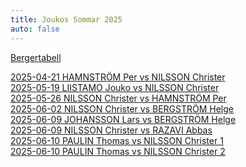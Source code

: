 ```yaml
---
title: Joukos Sommar 2025
auto: false
---
```


[Bergertabell](https://christernilsson.github.io/2025/013-Berger/?title=Joukos%20Sommar%202025&MAX=2&p1=1698%20Onni%20Aikio&p2=1558%20Helge%20Bergstr%C3%B6m&p3=1549%20Jonas%20H%C3%B6k&p4=1679%20Lars%20Johansson&p5=0000%20Per%20Eriksson&p6=1653%20Christer%20Nilsson&p7=1673%20Per%20Hamnstr%C3%B6m&p8=1504%20Thomas%20Paulin&p9=1706%20Abbas%20Razavi&p10=1579%20Jouko%20Liistamo&r1=202x2&r2=01020&r3=20022&r4=20002&r5=02222&r7=xx2xx)

[2025-04-21 HAMNSTRÖM Per vs NILSSON Christer](https://christernilsson.github.io/2025/012-ChessViewer/index.html?Date=2025-04-21_Result:0-1&White=1699_Per_Hamnström&Black=1631_Christer_Nilsson&Link=https://lichess.org/study/GFuwxt03/0YIOMnBG&Seek=TIME:1_MPV:5&moves=e4_e5_f4_Nc6_Nf3_d6_Bc4_Bg4_c3_Nf6_h3_Bxf3_Qxf3_a6_O-O_Be7_d3_Na5_Bb3_Nxb3_axb3_c6_fxe5_dxe5_Be3_Qxd3_Nd2_Qc2_g4_O-O_g5_Nd7_Qf5_Rad8_Nc4_Qxb3_Nxe5_Nxe5_Qxe5_Bd6_Qf5_Qxb2_Bd4_Qh2%23&losses=13_1_76_48_7_18_20_10_42_52_22_40_2_38_9_13_40_15_6_8_6_1_0_3_136_8_6_55_98_53_9_13_145_8_108_9_94_8_2_4_24_5_300_0&bests=Nf3_e5_Nf3_exf4_Nf3_exf4_Nc3_Bg4_Bb5_exf4_O-O_Be6_Qxf3_Qe7_O-O_Qd7_Bb3_exf4_Na3_Nxb3_axb3_Nd7_Na3_dxe5_Na3_Qxd3_Ra5_O-O_Ra5_h6_g5_Nd7_Qd1_Rad8_Rfc1_Qxb3_Na5_Nxe5_Qxe5_Bd6_Qa5_Qxb2_Bf2_Qh2%23
)  
[2025-05-19 LIISTAMO Jouko vs NILSSON Christer](https://christernilsson.github.io/2025/012-ChessViewer/index.html?Date=2025-05-19_Result:0-1&White=_Jouko_Liistamo&Black=_Christer_Nilsson&Link=https://lichess.org/study/AgzTp9sx/eJeKv5T6&Seek=TIME:1_MPV:5&moves=e4_e5_c3_d5_Bd3_c6_Ne2_Nf6_Ng3_Nbd7_Qe2_Nc5_f3_Be7_Bc2_dxe4_fxe4_Bg4_Qf2_Nd3%2B_Bxd3_Qxd3_h3_Nxe4_Nxe4_Qxe4%2B_Kf1_Bh4_Qe3_Qxe3_dxe3_O-O-O_Nd2_Bf5_Kg1_Bg5_Nf3_Rd1%2B_Kh2_Rxh1%2B_Kxh1_Bf6_Bd2_Rd8_Re1_e4_Nd4_Bg6_Bc1_a6_b4_Kc7_a4_b6_Bb2_c5_bxc5_bxc5_Nb3_Rb8_Nxc5_Rxb2_Nxa6%2B_Kb6_Nb4_Ka5_Nd5_Kxa4_c4_Rc2_Rb1_Rb2_Rc1_Kb3_c5_Bf5_c6_Rc2_Rb1%2B_Kc4_Nb4_Rc3_Na6_Rxe3_c7_Bc8_Rb6_Re1%2B_Kh2_Be5%2B_g3_Ra1_Nb8_Ra7_Nc6_Ra2%2B_Kg1_Kc5_Rb8_Kxc6_Rxc8_Ra7_Re8_Bxc7_Re7_Bb6%2B&losses=8_1_57_1_108_97_59_23_74_123_122_42_115_130_10_69_96_59_120_7_12_1_197_4_4_3_11_9_4_66_4_14_3_9_82_162_0_3_6_2_4_1_2_2_29_10_10_140_60_62_0_18_8_11_98_7_79_27_31_10_0_2_5_33_5_32_23_16_2_34_22_29_3_28_18_13_20_8_11_50_92_84_31_45_55_32_175_48_6_27_103_197_253_645_15_15_25_34_106_67_300_300_11_7_300_100&bests=d4_e5_Nf3_d5_exd5_Nf6_exd5_Nf6_O-O_h5_exd5_h5_Bc2_dxe4_Bc2_h5_Nxe4_h5_Qe3_Nd3%2B_Bxd3_Qxd3_Qe3_Nxe4_Nxe4_Qxe4%2B_Kf1_Bh4_Qe3_Qc2_dxe3_O-O-O_Nd2_Bf5_g4_Bg3_Nf3_Be7_Kh2_Rxh1%2B_Kxh1_Bf6_Bd2_Rd8_Kg1_e4_Nd4_c5_b4_c5_b4_Be7_a4_b6_Ba3_c5_Nb3_bxc5_Ne2_Rb8_Nxc5_Rxb2_Nxa6%2B_Kb7_Nb4_Kc5_Nc6%2B_Bh4_c4_Be5_g4_Bb2_Rc1_Bf5_Nxf6_Be5_Nxf6_Be5_Rxc2_Bb2_Nxf6_Rb2_g4_Be5_Rb4%2B_Ra3_Nb4_Rc3_Kh2_Be5%2B_g3_Re2%2B_Rb4%2B_Bd4_Nc6_Ra2%2B_Kh1_Kc5_Nxe5_Kxc6_Rxc8_Bxc7_Re8_Bxc7_Rxe4_Bb6%2B
)  
[2025-05-26 NILSSON Christer vs HAMNSTRÖM Per](https://christernilsson.github.io/2025/012-ChessViewer/index.html?Date=2025-05-26_Result:1-0&White=1618_Christer_Nilsson&Black=1699_Per_Hamnström&Link=https://lichess.org/study/GFuwxt03/Gk9BfBFx&Seek=TIME:1_MPV:5&moves=e4_c5_Nf3_Nc6_d4_cxd4_Nxd4_d6_Bb5_Bd7_O-O_a6_Nxc6_bxc6_Bc4_Nf6_Nc3_e5_Bg5_h6_Bh4_g5_Bg3_Bg4_Be2_Bxe2_Qxe2_h5_h3_h4_Bh2_Nh5_Rad1_Qb6_Na4_Qa7_Qg4_f6_Qe6%2B_Qe7_Rxd6_Qxe6_Rxe6%2B_Kd7_Rxf6_Nxf6_Nb6%2B_Kc7_Nxa8%2B_Kb7_Rd1_Kxa8_Rd8%2B_Kb7_Bxe5_Bg7_Rd6_Rf8_f3_Rf7_Rd8_Nd7_Bxg7_Rxg7_Kf2_Kc7_Re8_Kb6_Ke3_Kc5_Ra8_Ne5_b3_Kb6_Kd4_Ng6_Rb8%2B_Kc7_Ra8_Nf4_Ra7%2B_Kb6_Rxg7_Nxg2_Rxg5_Ne1_Rf5_Nxc2%2B_Kc3_Ne3_Rf4&losses=0_11_0_1_2_3_4_28_30_1_19_60_14_8_6_7_4_37_25_8_9_4_10_25_87_77_3_45_45_3_4_85_29_43_173_188_75_9_31_12_14_0_15_10_33_6_1_334_0_2_472_126_3_0_4_1_42_2_26_15_2_20_1_4_3_3_4_0_0_0_50_47_2_12_22_7_90_2_4_549_0_17_11_71_12_18_58_23_33_75_128&bests=e4_e5_Nf3_Nc6_d4_cxd4_Nxd4_Nf6_c4_Bd7_Be3_g6_Nxc6_bxc6_Ba4_Nf6_Nc3_g6_f4_h6_Bxf6_g5_Bg3_Be7_f3_Be6_Qxe2_Qe7_Rad1_Qe7_Bh2_Qc8_Nd1_Qa5_b3_Qb5_c4_f6_Rd2_Qe7_Rxd6_Qxe6_Rxe6%2B_Kd7_Rxe5_Nxf6_Nb6%2B_Ke6_Nxa8%2B_Kb7_Nc7_Be7_Rd8%2B_Kb7_Bxe5_Bg7_Rxh8_Rf8_Kf1_Rf7_Rd8_Re7_Bxg7_Rxg7_Re8_Ne5_Ra8_a5_b3_Kc7_a3_Nb6_b3_Ng6_Rb8%2B_Ng6_a4_Kc7_Ra8_Rd7%2B_Ra7%2B_Kd8_Rxg7_Ne6%2B_Ke5_Ne1_f4_a5_Ke5_Na3_Kd4
)  
[2025-06-02 NILSSON Christer vs BERGSTRÖM Helge](https://christernilsson.github.io/2025/012-ChessViewer/index.html?Date=2025-06-02_Result:1-0&White=1653_Christer_Nilsson&Black=_Helge_Bergström&Link=https://lichess.org/study/8Ds1Bw7r/M084gH1g&Seek=TIME:1_MPV:5&moves=e4_c5_Nf3_Nc6_Bc4_e6_Nc3_a6_a4_Na5_Qe2_Be7_O-O_h5_d4_Nxc4_Qxc4_d5_exd5_exd5_Qxd5_Qxd5_Nxd5_Bd6_dxc5_Bxc5_Nc7%2B&losses=9_5_2_2_45_8_2_41_50_62_88_48_61_116_77_19_0_154_0_1_4_155_5_193_1_41_1&bests=d4_e5_Nf3_Nc6_d4_e6_O-O_Nf6_d4_Nf6_Ba2_b5_Ba2_Nxc4_Ba2_cxd4_Qxc4_b5_exd5_Nf6_Qxd5_cxd4_Nxd5_Bd8_dxc5_Ne7_Nc7%2B
)  
[2025-06-09  JOHANSSON Lars vs BERGSTRÖM Helge](https://christernilsson.github.io/2025/012-ChessViewer/index.html?Date=2025-06-09_Result:1-0&White=_Lars_Johansson&Black=_Helge_Bergström&Link=https://lichess.org/study/I94HPenc/tvMmj6b7&Seek=TIME:1_MPV:5&moves=d4_Nf6_Nf3_c5_g3_cxd4_Nxd4_e5_Nb3_d5_Bg2_Be6_O-O_Qc7_N1d2_Bd6_c3_O-O_e4_Qc8_Re1_b6_exd5_Bh3_Bh1_Ng4_Ne4_Qf5_f3_Qg6_Nxd6_f5_Bg2_Bxg2_Kxg2_Nh6_Nc4_Nd7_Nxe5_Nxe5_Rxe5_Nf7_Re6_Qh5_Qd3_Rad8_f4_Rd6_Rxd6_Nxd6_Qf3_Qe8_Nd2_Qb5_b3_Re8_c4_Qc5_Bb2_b5_Kf1_bxc4_Nxc4_Nxc4_bxc4_Re3&losses=7_8_10_31_103_8_5_5_0_0_3_26_16_17_90_102_56_28_4_123_100_138_9_34_90_200_13_116_3_3_8_12_6_5_4_116_9_26_1_5_5_5_4_3_27_15_48_26_54_8_27_13_75_35_1_10_10_24_1_23_47_50_84_9_4_4&bests=Nf3_Nf6_c4_c6_d5_cxd4_Bg2_e5_Nb3_d5_Bg2_a5_c4_a5_f4_Be7_c4_a5_e4_Nxe4_exd5_Rd8_exd5_Bg4_Nc4_Re8_Ne4_Qd7_f3_Qg6_Nxd6_f5_Bg2_Bxg2_fxg4_Qxd6_Nc4_Nf7_Nxe5_Nxe5_Bxh6_f4_Re6_Qh5_Be3_Nh8_Bf4_a5_Bd2_Nxd6_Be3_Qf7_Be3_h5_c4_Qc5_c4_Qb4_Qf2_a5_Qf2_Re3_Qc3_Nxc4_bxc4_Re3
)  
[2025-06-09 NILSSON Christer vs RAZAVI Abbas](https://christernilsson.github.io/2025/012-ChessViewer/index.html?Date=2025-06-09_Result:1-0&White=1653_Christer_Nilsson&Black=1707_Abbas_Razavi&Link=https://lichess.org/study/badox5qN/V5HfunPf&Seek=TIME:1_MPV:5&moves=e4_e5_Nf3_Nc6_d4_exd4_c3_d5_exd5_Qxd5_Nxd4_Nxd4_Qxd4_Qxd4_cxd4_Bf5_Be3_O-O-O_Bc4_f6_a3_Ne7_Nc3_Nc6_Rd1_a6_O-O_Bd6_h3_Na5_Bd3_Bg6_Rfe1_f5_Bg5_Rde8_Nd5_Kb8_Ne7_Bxe7_Bxe7_Nc6_Bc5_Rd8_Bc2_b6_d5_Na7_Bd4_Rd7_Bc3_Rhd8_Bb3_Nc8_Re5_c5_Bc2_Nd6_b3_Kc7_a4_Re8_Rxe8_Bxe8_Re1_g6_Be5_Kd8_Bf6%2B_Kc7_Re6_Bf7_Re5_Ne8_Bg5_Rxd5_Re7%2B_Rd7_Bf4%2B_Kd8_Re3_Rd4_Bg5%2B_Kc8_Bd3_c4_Bxc4_Rxc4_bxc4_Nd6_Re7_Bxc4_Bf4_Bb3_Bxd6_Bxa4_Rxh7_Bd7_Rg7_Be8_Ra7_Bb5_Bc7_Bc6_Bxb6_Bb7_Kf1_g5_g3_Kb8_Ke2_Kc8_Ke3_Kb8_Kd4_Ba8_Ke5_Be4_Be3_f4_gxf4_gxf4_Kxf4&losses=7_4_1_1_12_6_33_8_3_1_96_42_28_2_4_41_24_19_3_18_22_16_6_8_8_12_12_3_20_11_59_49_28_85_4_8_32_2_5_58_42_12_17_59_3_0_2_135_1_6_79_14_35_39_39_21_41_2_56_40_2_28_15_7_66_2_0_18_24_0_105_13_5_9_7_16_21_7_5_28_71_111_2_41_95_369_9_170_3_60_1_20_5_13_3_5_25_10_0_12_16_16_0_20_1_2_14_48_114_62_22_103_254_253_385_297_204_152_456_307_300_50_100&bests=d4_e5_Nf3_Nc6_Bb5_exd4_Nxd4_dxc3_exd5_Qxd5_cxd4_Nf6_cxd4_Qxd4_cxd4_Be6_Bb5%2B_Be6_Bc4_Bg6_f3_Nh6_Nc3_Kb8_Rd1_Na5_Ba2_Na5_Rfe1_Na5_Be2_Bxd3_Be2_Bxd3_Bg5_Rde8_Rxe8%2B_Nc6_Bf4_Bh5_Rxe7_Nc6_Bh4_b6_Bc2_b6_d5_bxc5_Bd4_Rd7_d6_Nb5_f3_Bf7_f3_Nd6_Rde1_Nd6_f3_Bf7_f3_Kb7_f4_Bxe8_f3_g6_Rd1_Bf7_Bd3_Kc7_Be5_Bf7_Re5_Ne8_Bh8_Rxd5_Re3_Rd7_Rxd7%2B_Nd6_Rxd7%2B_Nc7_Bg5%2B_Kc7_a5_Nc7_Bxc4_Nd6_bxc4_Nc7_Re7_Nxc4_Bf4_Ne4_a5_Bxa4_Rc7%2B_g5_h4_a5_f3_g5_Bc7_Kd7_Bxb6_Be8_h4_Kb8_f4_Kb8_Rxb7%2B_Bc6_f4_Bg2_f4_a5_Re7_a5_f4_a5_gxf4_gxf4_Kxf4
)  
[2025-06-10 PAULIN Thomas vs NILSSON Christer 1](https://christernilsson.github.io/2025/012-ChessViewer/index.html?Date=2025-06-10_Result:0-1&White=1504_Thomas_Paulin&Black=1653_Christer_Nilsson&Link=https://lichess.org/study/LtzvGeZk/FFovTYh5&Seek=TIME:1_MPV:5&moves=e4_e5_d3_Nf6_g3_Bc5_Nf3_Ng4_d4_exd4_Nxd4_Nxf2_Kxf2_Qf6%2B_Kg2_Bxd4_c3_Qf2%2B_Kh3_d5%2B_g4_Bf6_Qd2_Qf3%23&losses=7_14_27_3_24_23_28_16_12_0_133_43_23_4_154_7_980_100_0_0_100_300_300_0&bests=d4_c5_Nf3_Nc6_f4_d5_Bg2_d5_d4_exd4_h3_Qf6_Kxf2_Qf6%2B_Ke3_Bxd4_Bb5_Qf2%2B_Kh3_d5%2B_Qg4_h5_exd5_Qf3%23
)  
[2025-06-10 PAULIN Thomas vs NILSSON Christer 2](https://christernilsson.github.io/2025/012-ChessViewer/index.html?Date=2025-06-09_Result:0-1&White=1504_Thomas_Paulin&Black=1653_Christer_Nilsson&Link=https://lichess.org/study/LtzvGeZk/VaaE0d4W&Seek=TIME:1_MPV:5&moves=e4_e5_g3_Nf6_Bg2_Bc5_d3_d5_Bg5_Bxf2%2B_Kxf2_Ng4%2B_Kf1_Qxg5_Qd2_Qe3_Qe2_Qc1%2B_Qe1_Ne3%2B_Kf2_Qxe1%2B_Kxe1_Nxc2%2B&losses=3_7_91_63_7_1_9_18_130_346_17_123_672_20_15_94_246_12_6_5_1_7_3_126&bests=d4_e5_Nf3_d5_Bg2_Bc5_Nc3_d6_exd5_dxe4_Kxf2_h6_Qxg4_Qxg5_Qd2_Qf6%2B_exd5_Qc1%2B_Qe1_Ne3%2B_Kf2_Qxe1%2B_Kxe1_d4
)  
